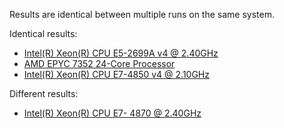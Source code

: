
Results are identical between multiple runs on the same system.

Identical results:
 * [Intel(R) Xeon(R) CPU E5-2699A v4 @ 2.40GHz](apollo-01.html)
 * [AMD EPYC 7352 24-Core Processor](apollo-15.html)
 * [Intel(R) Xeon(R) CPU E7-4850 v4 @ 2.10GHz](zeus.html)

Different results:
 * [Intel(R) Xeon(R) CPU E7- 4870  @ 2.40GHz](apollo-14.html)
